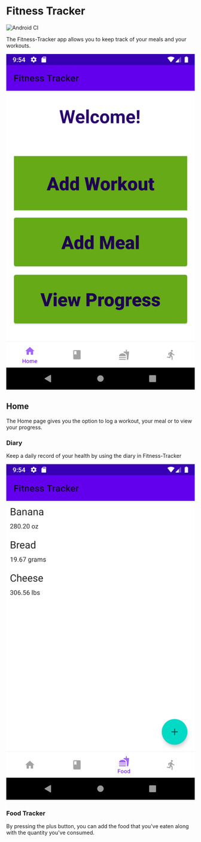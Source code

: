 # Fitness Tracker

![Android CI](https://github.com/MitchellTFord/Fitness-Tracker/workflows/Android%20CI/badge.svg?branch=master&event=push)

The Fitness-Tracker app allows you to keep track of your meals and your workouts. 


![Home Page](graphics\Screenshot_1604109244.png)

## Home
The Home page gives you the option to log a workout, your meal or to view your progress.

### Diary
Keep a daily record of your health by using the diary in Fitness-Tracker


![Food Page](graphics\Screenshot_1604109285.png)

### Food Tracker
By pressing the plus button, you can add the food that you've eaten along with the quantity you've consumed.


